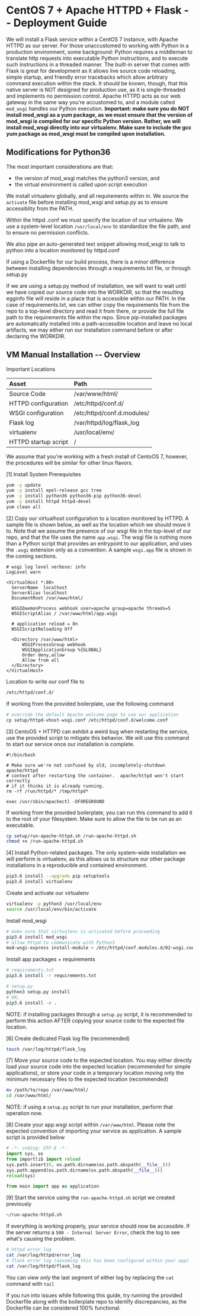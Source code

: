 # CentOS 7 + Apache HTTPD + Flask -- Deployment Guide
We will install a Flask service within a CentOS 7 instance, with Apache HTTPD as our server. For those unaccustomed to working with Python in a production environment, some background: Python requires a middleman to translate http requests into executable Python instructions, and to execute such instructions in a threaded manner. The built-in server that comes with Flask is great for development as it allows live source code reloading, simple startup, and friendly error tracebacks which allow arbitrary command execution within the stack. It should be known, though, that this native server is NOT designed for production use, as it is single-threaded and implements no permission control. Apache HTTPD acts as our web gateway in the same way you're accustomed to, and a module called `mod_wsgi` handles our Python execution. **Important: make sure you do NOT install mod_wsgi as a yum package, as we must ensure that the version of mod_wsgi is compiled for our specific Python version. Rather, we will install mod_wsgi directly into our virtualenv. Make sure to include the gcc yum package as mod_wsgi must be compiled upon installation.**

## Modifications for Python36

The most important considerations are that:
- the version of mod_wsgi matches the python3 version, and
- the virtual environment is called upon script execution

We install virtualenv globally, and all requirements within in.
We source the `activate` file before installing mod_wsgi and setup.py as to ensure accessiblity from the PATH.

Within the httpd .conf we must specify the location of our virtualenv. We use a system-level location `/usr/local/env` to standardize the file path, and to ensure no permission conflicts.

We also pipe an auto-generated text snippet allowing mod_wsgi to talk to python into a location monitored by httpd.conf

If using a Dockerfile for our build process, there is a minor difference between installing dependencies through a requirements.txt file, or through setup.py

If we are using a setup.py method of installation, we will want to wait until we have copied our source code into the WORKDIR,
so that the resulting egginfo file will reside in a place that is accessible within our PATH.
In the case of requirements.txt, we can either copy the requirements file from the repo to a top-level directory and read it from there, or provide the full file path to the requirements file within the repo. Since pip-installed packages are automatically installed into a path-accessible location and leave no local artifacts, we may either run our installation command before or after declaring the WORKDIR.

## VM Manual Installation -- Overview
Important Locations

| Asset    | Path    |
| :------------- | :------------- |
| Source Code       | /var/www/html/       |
| HTTPD configuration       | /etc/httpd/conf.d/       |
| WSGI configuration       | /etc/httpd/conf.d.modules/       |
| Flask log       | /var/httpd/log/flask_log       |
| virtualenv       | /usr/local/env/      |
| HTTPD startup script       | /      |


We assume that you're working with a fresh install of CentoOS 7, however, the procedures will be similar for other linux flavors.

[1] Install System Prerequisites
```bash
yum -y update
yum -y install epel-release gcc tree
yum -y install python36 python36-pip python36-devel
yum -y install httpd httpd-devel
yum clean all
```

[2] Copy our virtualhost configuration to a location monitored by HTTPD. A sample file is shown below, as well as the location which we should move it to. Note that we assume the presence of our wsgi file in the top-level of our repo, and that the file uses the name `app.wsgi`. The wsgi file is nothing more than a Python script that provides an entrypoint to our application, and uses the `.wsgi` extension only as a convention. A sample `wsgi.app` file is shown in the coming sections.
```
# wsgi log level verbose: info
LogLevel warn

<VirtualHost *:80>
  ServerName  localhost
  ServerAlias localhost
  DocumentRoot /var/www/html/

  WSGIDaemonProcess webhook user=apache group=apache threads=5
  WSGIScriptAlias / /var/www/html/app.wsgi

  # application reload = On
  WSGIScriptReloading Off

  <Directory /var/www/html>
      WSGIProcessGroup webhook
      WSGIApplicationGroup %{GLOBAL}
      Order deny,allow
      Allow from all
  </Directory>
</VirtualHost>
```
Location to write our conf file to
```bash
/etc/httpd/conf.d/
```
If working from the provided boilerplate, use the following command
```bash
# override the default Apache welcome page to use our application
cp setup/httpd-vhost-wsgi.conf /etc/httpd/conf.d/welcome.conf
```

[3] CentoOS + HTTPD can exhibit a weird bug when restarting the service, use the provided script to mitigate this behavior. We will use this command to start our service once our installation is complete.
```
#!/bin/bash

# Make sure we're not confused by old, incompletely-shutdown apache/httpd
# context after restarting the container.  apache/httpd won't start correctly
# if it thinks it is already running.
rm -rf /run/httpd/* /tmp/httpd*

exec /usr/sbin/apachectl -DFOREGROUND
```
If working from the provided boilerplate, you can run this command to add it to the root of your filesystem. Make sure to allow the file to be run as an executable.
```bash
cp setup/run-apache-httpd.sh /run-apache-httpd.sh
chmod +x /run-apache-httpd.sh
```

[4] Install Python-related packages. The only system-wide installation we will perform is virtualenv, as this allows us to structure our other package installations in a reproducible and contained environment.
```bash
pip3.6 install --upgrade pip setuptools
pip3.6 install virtualenv
```
Create and activate our virtualenv
```bash
virtualenv -p python3 /usr/local/env
source /usr/local/env/bin/activate
```

Install mod_wsgi
```bash
# make sure that virtualenv is activated before proceeding
pip3.6 install mod_wsgi
# allow httpd to communicate with Python3
mod-wsgi-express install-module > /etc/httpd/conf.modules.d/02-wsgi.conf
```

Install app packages + requirements
```bash
# requirements.txt
pip3.6 install -r requirements.txt

# setup.py
python3 setup.py install
# OR,
pip3.6 install -e .
```
NOTE: if installing packages through a `setup.py` script, it is recommended to perform this action AFTER copying your source code to the expected file location.

[6] Create dedicated Flask log file (recommended)
```bash
touch /var/log/httpd/flask_log
```

[7] Move your source code to the expected location. You may either directly load your source code into the expected location (recommended for simple applications), or store your code in a temporary location moving only the minimum necessary files to the expected location (recommended)
```bash
mv /path/to/repo /var/www/html/
cd /var/www/html/
```
NOTE: if using a `setup.py` script to run your installation, perform that operation now.

[8] Create your app.wsgi script within `/var/www/html`. Please note the expected convention of importing your service as application. A sample script is provided below
```python
# -*- coding: UTF-8 -*-
import sys, os
from importlib import reload
sys.path.insert(0, os.path.dirname(os.path.abspath(__file__)))
sys.path.append(os.path.dirname(os.path.abspath(__file__)))
reload(sys)

from main import app as application
```

[9] Start the service using the `run-apache-httpd.sh` script we created previously
```bash
~/run-apache-httpd.sh
```

If everything is working properly, your service should now be accessible. If the server returns a `500 - Internal Server Error`, check the log to see what's causing the problem.
```bash
# httpd error log
cat /var/log/httpd/error_log
# flask error log (assuming this has been configured within your app)
cat /var/log/httpd/flask_log
```
You can view *only* the last segment of either log by replacing the `cat` command with `tail`

If you run into issues while following this guide, try running the provided Dockerfile along with the boilerplate repo to identify discrepancies, as the Dockerfile can be considered 100% functional.
<!--  -->
